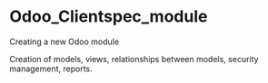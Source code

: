 # Odoo_Clientspec_module
Creating a new Odoo module

Creation of models, views, relationships between models, security management, reports.
